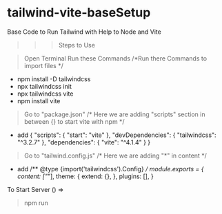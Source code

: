 # tailwind-vite-baseSetup
 Base Code to Run Tailwind with Help to Node and Vite

>>>Steps to Use


>Open Terminal Run these Commands
/*Run there Commands to import files */

- npm install -D tailwindcss 
- npx tailwindcss init 
- npx tailwindcss vite
- npm install vite

>Go to "package.json" 
/* Here we are adding "scripts" section in between {} to start vite with npm */

- add
    {
    "scripts": {
    "start": "vite"
    },
    "devDependencies": {
    "tailwindcss": "^3.2.7"
    },
    "dependencies": {
    "vite": "^4.1.4"
    }
    }

> Go to "tailwind.config.js"
/* Here we are adding "*" in content */

- add
    /** @type {import('tailwindcss').Config} */
    module.exports = {
    content: ["*"],
    theme: {
        extend: {},
    },
    plugins: [],
    }
   
To Start Server () =>

>npm run

